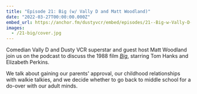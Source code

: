 ```yaml
---
title: "Episode 21: Big (w/ Vally D and Matt Woodland)"
date: "2022-03-27T00:00:00.000Z"
embed_url: https://anchor.fm/dustyvcr/embed/episodes/21--Big-w-Vally-D-and-Matt-Woodland-e1gbdcn
images:
  - /21-big/cover.jpg
---
```

Comedian Vally D and Dusty VCR superstar and guest host Matt Woodland join us on the podcast to discuss the 1988 film [*Big*](https://www.imdb.com/title/tt0094737/), starring Tom Hanks and Elizabeth Perkins.

We talk about gaining our parents' approval, our childhood relationships with walkie talkies, and we decide whether to go back to middle school for a do-over with our adult minds.
